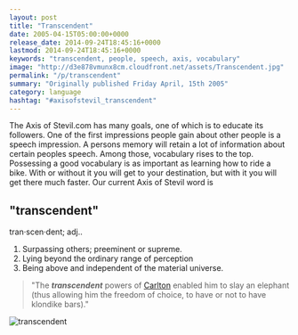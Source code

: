 ```yaml
---
layout: post
title: "Transcendent"
date: 2005-04-15T05:00:00+0000
release_date: 2014-09-24T18:45:16+0000
lastmod: 2014-09-24T18:45:16+0000
keywords: "transcendent, people, speech, axis, vocabulary"
image: "http://d3e878vmunx8cm.cloudfront.net/assets/Transcendent.jpg"
permalink: "/p/transcendent"
summary: "Originally published Friday April, 15th 2005"
category: language
hashtag: "#axisofstevil_transcendent"
---
```


[id_1]: http://d3e878vmunx8cm.cloudfront.net/assets/Transcendent.jpg "transcendent"
The Axis of Stevil.com has many goals, one of which is to educate its followers. One of the first impressions people gain about other people is a speech impression. A persons memory will retain a lot of information about certain peoples speech. Among those, vocabulary rises to the top. Possessing a good vocabulary is as important as learning how to ride a bike. With or without it you will get to your destination, but with it you will get there much faster. Our current Axis of Stevil word is

## "transcendent" ##

tran·scen·dent; adj..

1. Surpassing others; preeminent or supreme.
2. Lying beyond the ordinary range of perception
3. Being above and independent of the material universe.
 
> "The ***transcendent*** powers of [Carlton](/carltoncurrent.htm "Carlton") enabled him to slay an elephant (thus allowing him the freedom of choice, to have or not to have klondike bars)."

![transcendent][id_1]
